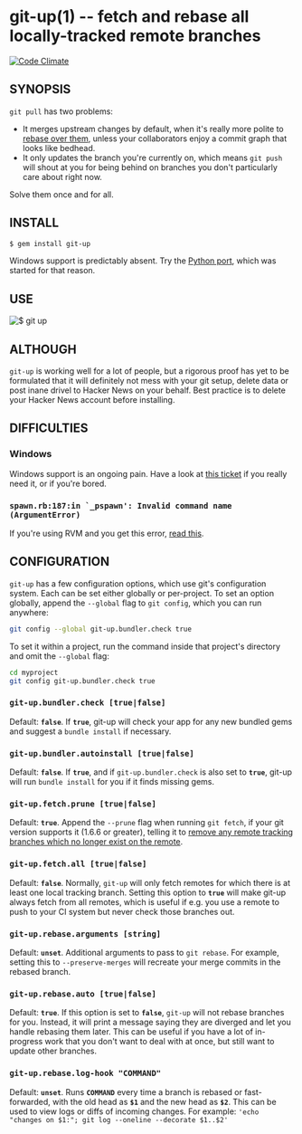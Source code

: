 git-up(1) -- fetch and rebase all locally-tracked remote branches
=================================================================

[![Code Climate](https://codeclimate.com/github/aanand/git-up.svg)](https://codeclimate.com/github/aanand/git-up)

SYNOPSIS
--------

`git pull` has two problems:

* It merges upstream changes by default, when it's really more polite to [rebase over them](http://gitready.com/advanced/2009/02/11/pull-with-rebase.html), unless your collaborators enjoy a commit graph that looks like bedhead.
* It only updates the branch you're currently on, which means `git push` will shout at you for being behind on branches you don't particularly care about right now.

Solve them once and for all.

INSTALL
-------

```bash
$ gem install git-up
```

Windows support is predictably absent. Try the [Python port](https://github.com/msiemens/PyGitUp), which was started for that reason.

USE
---

![$ git up](http://dl.dropbox.com/u/166030/git-up/screenshot.png)

ALTHOUGH
--------

`git-up` is working well for a lot of people, but a rigorous proof has yet to be formulated that it will definitely not mess with your git setup, delete data or post inane drivel to Hacker News on your behalf. Best practice is to delete your Hacker News account before installing.

DIFFICULTIES
------------

### Windows

Windows support is an ongoing pain. Have a look at [this ticket](https://github.com/aanand/git-up/issues/34) if you really need it, or if you're bored.

### ``spawn.rb:187:in `_pspawn': Invalid command name (ArgumentError)``

If you're using RVM and you get this error, [read this](https://github.com/aanand/git-up/blob/master/RVM.md).

CONFIGURATION
-------------

`git-up` has a few configuration options, which use git's configuration system. Each can be set either globally or per-project. To set an option globally, append the `--global` flag to `git config`, which you can run anywhere:

```bash
git config --global git-up.bundler.check true
```

To set it within a project, run the command inside that project's directory and omit the `--global` flag:

```bash
cd myproject
git config git-up.bundler.check true
```

### `git-up.bundler.check [true|false]`

Default: **`false`**. If **`true`**, git-up will check your app for any new bundled gems and suggest a `bundle install` if necessary.

### `git-up.bundler.autoinstall [true|false]`

Default: **`false`**. If **`true`**, and if `git-up.bundler.check` is also set to **`true`**, git-up will run `bundle install` for you if it finds missing gems.

### `git-up.fetch.prune [true|false]`

Default: **`true`**. Append the `--prune` flag when running `git fetch`, if your git version supports it (1.6.6 or greater), telling it to [remove any remote tracking branches which no longer exist on the remote](http://linux.die.net/man/1/git-fetch).

### `git-up.fetch.all [true|false]`

Default: **`false`**. Normally, `git-up` will only fetch remotes for which there is at least one local tracking branch. Setting this option to **`true`** will make git-up always fetch from all remotes, which is useful if e.g. you use a remote to push to your CI system but never check those branches out.

### `git-up.rebase.arguments [string]`

Default: **`unset`**. Additional arguments to pass to `git rebase`. For example, setting this to `--preserve-merges` will recreate your merge commits in the rebased branch.

### `git-up.rebase.auto [true|false]`

Default: **`true`**. If this option is set to **`false`**, `git-up` will not rebase branches for you. Instead, it will print a message saying they are diverged and let you handle rebasing them later. This can be useful if you have a lot of in-progress work that you don't want to deal with at once, but still want to update other branches.

### `git-up.rebase.log-hook "COMMAND"`

Default: **`unset`**. Runs **`COMMAND`** every time a branch is rebased or fast-forwarded, with the old head as **`$1`** and the new head as **`$2`**. This can be used to view logs or diffs of incoming changes. For example: `'echo "changes on $1:"; git log --oneline --decorate $1..$2'`
